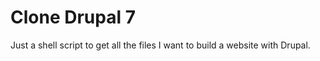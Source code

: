 Clone Drupal 7
==============

Just a shell script to get all the files I want to build a website with Drupal.

